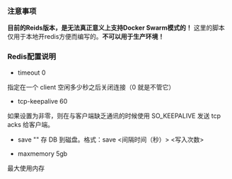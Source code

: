 ### 注意事项

**目前的Reids版本，是无法真正意义上支持Docker Swarm模式的！**
这里的脚本仅用于本地开redis方便而编写的。**不可以用于生产环境！**


### Redis配置说明

  - timeout 0

  指定在一个 client 空闲多少秒之后关闭连接（0 就是不管它）


  - tcp-keepalive 60

  如果设置为非零，则在与客户端缺乏通讯的时候使用 SO_KEEPALIVE 发送 tcp acks 给客户端。


  - save ""
  存 DB 到磁盘。格式：save <间隔时间（秒）> <写入次数>


  - maxmemory 5gb

  最大使用内存
